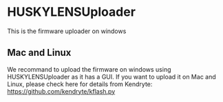 # HUSKYLENSUploader
This is the firmware uploader on windows

## Mac and Linux
We recommand to upload the firmware on windows using HUSKYLENSUploader as it has a GUI.
If you want to upload it on Mac and Linux, please check here for details from Kendryte:
https://github.com/kendryte/kflash.py
